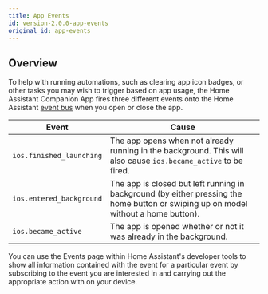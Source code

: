 ```yaml
---
title: App Events
id: version-2.0.0-app-events
original_id: app-events
---
```

## Overview

To help with running automations, such as clearing app icon badges, or other tasks you may wish to trigger based on app usage, the Home Assistant Companion App fires three different events onto the Home Assistant [event bus](https://www.home-assistant.io/docs/configuration/events/) when you open or close the app.

| Event                    | Cause                                                                                                                               |
| ------------------------ | ----------------------------------------------------------------------------------------------------------------------------------- |
| `ios.finished_launching` | The app opens when not already running in the background. This will also cause `ios.became_active` to be fired.                     |
| `ios.entered_background` | The app is closed but left running in background (by either pressing the home button or swiping up on model without a home button). |
| `ios.became_active`      | The app is opened whether or not it was already in the background.                                                                  |

You can use the Events page within Home Assistant's developer tools to show all information contained with the event for a particular event by subscribing to the event you are interested in and carrying out the appropriate action with on your device.